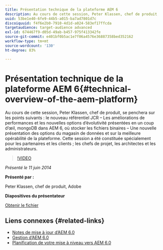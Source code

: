 ```yaml
---
title: Présentation technique de la plateforme AEM 6
description: Au cours de cette session, Peter Klassen, chef de produit, se penche sur le nouveau référentiel JCR, sur certaines améliorations de ses performances et sur de nouvelles options d’évolutivité.
uuid: 53be1e40-6fe9-44b5-a015-ba7ad7801d7c
discoiquuid: f4f6e2b0-7910-4d1d-a024-583ef17ffcda
targetaudience: target-audience advanced
exl-id: 674467f9-d05d-49ab-b457-975f413342fe
source-git-commit: e401bf0b5ac1e7f06a4576e36887358bed352162
workflow-type: tm+mt
source-wordcount: '130'
ht-degree: 83%

---
```


# Présentation technique de la plateforme AEM 6{#technical-overview-of-the-aem-platform}

Au cours de cette session, Peter Klassen, chef de produit, se penchera sur les points suivants : le nouveau référentiel JCR – Les améliorations de performances et les nouvelles options d’évolutivité présentées en un coup d’œil, mongoDB dans AEM 6, où stocker les fichiers binaires – Une nouvelle présentation des options du magasin de données et sur la meilleure opérabilité de la plateforme. Cette session a été constituée spécialement pour les partenaires et les clients ; les chefs de projet, les architectes et les administrateurs.

>[!VIDEO](https://video.tv.adobe.com/v/19517/?quality=9)

*Présenté le 11 juin 2014*

**Présenté par :**

Peter Klassen, chef de produit, Adobe

**Diapositives du présentateur**

[Obtenir le fichier](assets/aem6-platform-whatsnew.pdf)

## Liens connexes {#related-links}

* [Notes de mise à jour d’AEM 6.0](https://docs.adobe.com/content/docs/en/aem/6-0/release-notes.html)
* [Gestion d’AEM 6.0](https://docs.adobe.com/docs/en/aem/6-0/manage.html)
* [Planification de votre mise à niveau vers AEM 6.0](https://docs.adobe.com/content/docs/en/aem/6-0/deploy/upgrade/planning.html)
